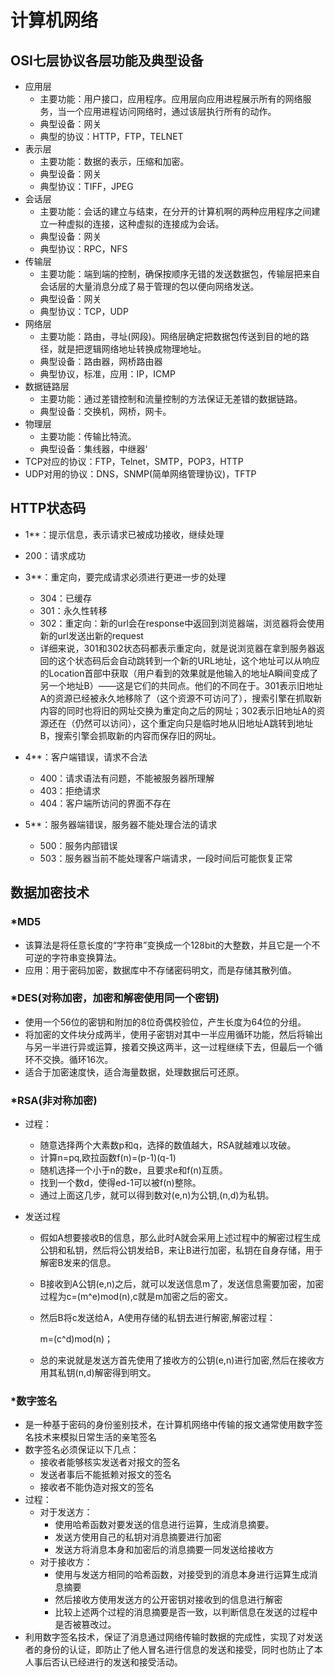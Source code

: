 # 计算机网络

## OSI七层协议各层功能及典型设备

+ 应用层
  + 主要功能：用户接口，应用程序。应用层向应用进程展示所有的网络服务，当一个应用进程访问网络时，通过该层执行所有的动作。
  + 典型设备：网关
  + 典型的协议：HTTP，FTP，TELNET
+ 表示层
  + 主要功能：数据的表示，压缩和加密。
  + 典型设备：网关
  + 典型协议：TIFF，JPEG
+ 会话层
  + 主要功能：会话的建立与结束，在分开的计算机啊的两种应用程序之间建立一种虚拟的连接，这种虚拟的连接成为会话。
  + 典型设备：网关
  + 典型协议：RPC，NFS
+ 传输层
  + 主要功能：端到端的控制，确保按顺序无错的发送数据包，传输层把来自会话层的大量消息分成了易于管理的包以便向网络发送。
  + 典型设备：网关
  + 典型协议：TCP，UDP
+ 网络层
  + 主要功能：路由，寻址(网段)。网络层确定把数据包传送到目的地的路径，就是把逻辑网络地址转换成物理地址。
  + 典型设备：路由器，网桥路由器
  + 典型协议，标准，应用：IP，ICMP
+ 数据链路层
  + 主要功能：通过差错控制和流量控制的方法保证无差错的数据链路。
  + 典型设备：交换机，网桥，网卡。
+ 物理层
  + 主要功能：传输比特流。
  + 典型设备：集线器，中继器‘
+ TCP对应的协议：FTP，Telnet，SMTP，POP3，HTTP
+ UDP对用的协议：DNS，SNMP(简单网络管理协议)，TFTP

## HTTP状态码

+ 1**：提示信息，表示请求已被成功接收，继续处理

+ 200：请求成功

+ 3**：重定向，要完成请求必须进行更进一步的处理

  + 304：已缓存
  + 301：永久性转移
  + 302：重定向：新的url会在response中返回到浏览器端，浏览器将会使用新的url发送出新的request
  + 详细来说，301和302状态码都表示重定向，就是说浏览器在拿到服务器返回的这个状态码后会自动跳转到一个新的URL地址，这个地址可以从响应的Location首部中获取（用户看到的效果就是他输入的地址A瞬间变成了另一个地址B）——这是它们的共同点。他们的不同在于。301表示旧地址A的资源已经被永久地移除了（这个资源不可访问了），搜索引擎在抓取新内容的同时也将旧的网址交换为重定向之后的网址；302表示旧地址A的资源还在（仍然可以访问），这个重定向只是临时地从旧地址A跳转到地址B，搜索引擎会抓取新的内容而保存旧的网址。

+ 4**：客户端错误，请求不合法

  + 400：请求语法有问题，不能被服务器所理解
  + 403：拒绝请求
  + 404：客户端所访问的界面不存在

+ 5**：服务器端错误，服务器不能处理合法的请求

  + 500：服务内部错误
  + 503：服务器当前不能处理客户端请求，一段时间后可能恢复正常

## 数据加密技术
### *MD5

+ 该算法是将任意长度的“字符串”变换成一个128bit的大整数，并且它是一个不可逆的字符串变换算法。
+ 应用：用于密码加密，数据库中不存储密码明文，而是存储其散列值。

### *DES(对称加密，加密和解密使用同一个密钥)

+ 使用一个56位的密钥和附加的8位奇偶校验位，产生长度为64位的分组。
+ 将加密的文件块分成两半，使用子密钥对其中一半应用循环功能，然后将输出与另一半进行异或运算，接着交换这两半，这一过程继续下去，但最后一个循环不交换。循环16次。
+ 适合于加密速度快，适合海量数据，处理数据后可还原。

### *RSA(非对称加密)

+ 过程：

  - 随意选择两个大素数p和q，选择的数值越大，RSA就越难以攻破。
  - 计算n=pq,欧拉函数f(n)=(p-1)(q-1)
  - 随机选择一个小于n的数e，且要求e和f(n)互质。
  - 找到一个数d，使得ed-1可以被f(n)整除。
  - 通过上面这几步，就可以得到数对(e,n)为公钥,(n,d)为私钥。

+ 发送过程

  - 假如A想要接收B的信息，那么此时A就会采用上述过程中的解密过程生成公钥和私钥，然后将公钥发给B，来让B进行加密，私钥在自身存储，用于解密B发来的信息。

  - B接收到A公钥(e,n)之后，就可以发送信息m了，发送信息需要加密，加密过程为c=(m^e)mod(n),c就是m加密之后的密文。

  - 然后B将c发送给A，A使用存储的私钥去进行解密,解密过程：

    m=(c^d)mod(n)；

  - 总的来说就是发送方首先使用了接收方的公钥(e,n)进行加密,然后在接收方用其私钥(n,d)解密得到明文。
### *数字签名

- 是一种基于密码的身份鉴别技术，在计算机网络中传输的报文通常使用数字签名技术来模拟日常生活的亲笔签名
- 数字签名必须保证以下几点：
  - 接收者能够核实发送者对报文的签名
  - 发送者事后不能抵赖对报文的签名
  - 接收者不能伪造对报文的签名
- 过程：
  - 对于发送方：
    - 使用哈希函数对要发送的信息进行运算，生成消息摘要。
    - 发送方使用自己的私钥对消息摘要进行加密
    - 发送方将消息本身和加密后的消息摘要一同发送给接收方
  - 对于接收方：
    - 使用与发送方相同的哈希函数，对接受到的消息本身进行运算生成消息摘要
    - 然后接收方使用发送方的公开密钥对接收到的信息进行解密
    - 比较上述两个过程的消息摘要是否一致，以判断信息在发送的过程中是否被篡改过。
- 利用数字签名技术，保证了消息通过网络传输时数据的完成性，实现了对发送者的身份的认证，即防止了他人冒名进行信息的发送和接受，同时也防止了本人事后否认已经进行的发送和接受活动。








